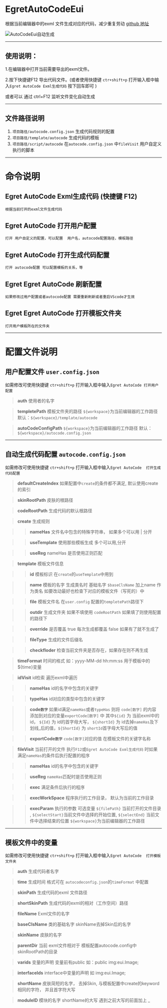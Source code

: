# EgretAutoCodeEui

根据当前编辑器中的exml 文件生成对应的代码，减少重复劳动 [github 地址](https://github.com/chengyoujie/egretautocodeeui) 

![AutoCodeEui自动生成](https://raw.githubusercontent.com/chengyoujie/egretautocodeeui/master/images/usef12.gif)

---

## 使用说明：

1.在编辑器中打开当前需要导出的exml文件。

2.按下快捷键F12 导出代码文件。(或者使用快捷键 `ctr+shift+p` 打开输入框中输入`Egret AutoCode Exml生成代码` 按下回车即可 )

或者可以 通过  ctrl+F12  监听文件变化自动生成

---
## 文件路径说明

1. `项目路径/autocode.config.json`  生成代码规则的配置
2. `项目路径/template/autocode`     生成代码的模板
3. `项目路径/script/autocode`       在`autocode.config.json` 中`fileVisit` 用户自定义执行的脚本

-----
# 命令说明

## Egret AutoCode Exml生成代码 (快捷键 F12)
    根据当前打开的exml文件生成代码

## Egret AutoCode 打开用户配置
    打开 用户自定义的配置，可以配置  用户名，autocode配置路径，模板路径

## Egret AutoCode  打开生成代码配置
    打开 autocode配置 可以配置模板的关系，等

## Egret Egret AutoCode  刷新配置
    如果修改过用户配置或者autocode配置 需要重新刷新或者重启VScode才生效

## Egret Egret AutoCode  打开模板文件夹
    打开用户模板所在的文件夹

-----

# 配置文件说明
## 用户配置文件  `user.config.json`

如需修改可使用快捷键 `ctr+shift+p` 打开输入框中输入`Egret AutoCode 打开用户配置`

> **auth** 使用者的名字

> **templetePath** 模板文件夹的路径 `${workspace}`为当前编辑器的工作路径 默认：`${workspace}/template/autocode`

> **autoCodeConfigPath**  `${workspace}`为当前编辑器的工作路径 默认：`${workspace}/autocode.config.json`

---

## 自动生成代码配置  `autocode.config.json`

如需修改可使用快捷键 `ctr+shift+p` 打开输入框中输入`Egret AutoCode  打开生成代码配置`

> **defaultCreateIndex**  如果配置中`create`的条件都不满足, 默认使用create的索引

> **skinRootPath** 皮肤的根路径 

> **codeRootPath** 生成代码的默认根路径

> **create** 生成规则

>> **nameHas** 文件名中包含的特殊字符串， 如果多个可以用 | 分开

>> **useTemplate** 使用那些模板生成 多个可以用,分开

>> **useReg** nameHas 是否使用正则匹配

> **template** 模板文件信息

>> **id** 模板标识  在`create`的`useTemplate`中用到

>> **name** 模板的名字  生成类名时 基础名字 `$baseClsName` 加上name 作为类名  如要改动最好也检查下对应的模板文件（写死的）中

>> **file** 模板文件名  在`user.config` 配置的`templetePath`路径下

>> **outdir** 生成文件夹 如果不填使用 `codeRootPath`  如果填了则使用配置的路径下

>> **override** 是否覆盖 true 每次生成都覆盖  false 如果有了就不生成了

>> **fileType** 生成的文件后缀名

>> **checkfloder** 检查当前文件夹是否存在，如果存在则不再生成

> **timeFormat**  时间的格式 如：yyyy-MM-dd hh:mm:ss 用于模板中的${time}变量

> **idVisit** id检索 遍历exml中遍历

>> **nameHas** id的名字中包含的关键字

>> **typeHas** id对应的类型中包含的关键字

>> **code`数字`**  如果id满足`nameHas`或者`typeHas` 则将 `code[数字]` 的内容 添加到对应的变量`exportCode[数字]` 中 其中`${id}` 为 当前exml中的id， `${Id}` 为 id的首字母大写， `${shortId}` 为 id去掉`nameHas`及下划线_后的值，`${ShortId}` 为 `shortId`首字母大写后的值

>> **exportCode`数字`**  `code[数字]`对应的值 在模板文件的关键字名称

> **fileVisit** 当前打开的文件 执行`F12`或`Egret AutoCode Exml生成代码` 时如果满足`nameHas`的条件后执行配置的程序

>> **nameHas** id的名字中包含的关键字

>> **useReg** `nameHas`匹配时是否使用正则

>> **exec**  满足条件后执行的程序

>> **execWorkSpace** 程序执行的工作目录， 默认为当前的工作目录

>> **execParam** 执行的参数   可选变量 `${filePath}` 当前打开的文件目录 , `${selectStart}`当前文件中选择的开始位置, `${selectEnd}` 当前文件中选择结束的位置  `${workspace}`为当前编辑器的工作路径
---

## 模板文件中的变量

如需修改可使用快捷键 `ctr+shift+p` 打开输入框中输入`Egret AutoCode  打开模板文件夹`

> **auth** 生成代码者名字

> **time** 生成时间  格式可在 `autocodeconfig.json`的`timeFormat` 中配置

> **skinPath** 生成代码的exml 文件路径

> **shortSkinPath** 生成代码的exml的相对（工作空间）路径

> **fileName** Exml文件的名字

> **baseClsName** 类的基础名字  skinName去掉Skin后的名字

> **skinName** 皮肤的名字

> **parentDir** 当前 exml文件相对于 模板配置autocode.config中skinRootPath的目录

> **varids** 变量的声明 变量前有public  如：public img:eui.Image;

> **interfaceIds** interface中变量的声明 如  img:eui.Image;

> **shortName** 皮肤简短的名字， 去掉Skin, 与模板配置中create的keyword相同的字符， 并且首字符大写

> **moduleID** 模块的名字  shortName的大写 遇到之前大写的前面加上 _ 
